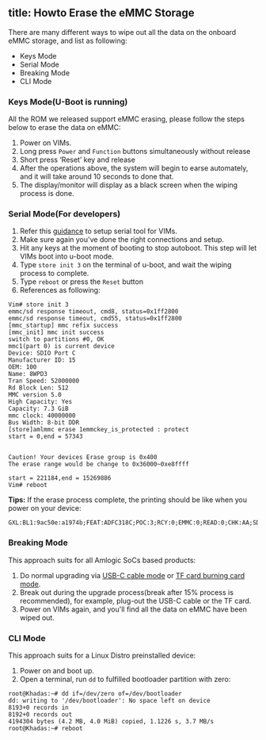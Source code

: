 title: Howto Erase the eMMC Storage
---

There are many different ways to wipe out all the data on the onboard eMMC storage, and list as following:
* Keys Mode
* Serial Mode
* Breaking Mode
* CLI Mode

### Keys Mode(U-Boot is running)
All the ROM we released support eMMC erasing, please follow the steps below to erase the data on eMMC:

1. Power on VIMs.
2. Long press `Power` and `Function` buttons simultaneously without release
3. Short press ‘Reset’ key and release
4. After the operations above, the system will begin to earse automately, and it will take around 10 seconds to done that.
5. The display/monitor will display as a black screen when the wiping process is done.


### Serial Mode(For developers)
1. Refer this [guidance](/vim1/SetupSerialTool.html) to setup serial tool for VIMs.
2. Make sure again you've done the right connections and setup.
3. Hit any keys at the moment of booting to stop autoboot. This step will let VIMs boot into u-boot mode.
4. Type `store init 3` on the terminal of u-boot, and wait the wiping process to complete.
5. Type `reboot` or press the `Reset` button
6. References as following:
```
Vim# store init 3
emmc/sd response timeout, cmd8, status=0x1ff2800
emmc/sd response timeout, cmd55, status=0x1ff2800
[mmc_startup] mmc refix success
[mmc_init] mmc init success
switch to partitions #0, OK
mmc1(part 0) is current device
Device: SDIO Port C
Manufacturer ID: 15
OEM: 100
Name: 8WPD3 
Tran Speed: 52000000
Rd Block Len: 512
MMC version 5.0
High Capacity: Yes
Capacity: 7.3 GiB
mmc clock: 40000000
Bus Width: 8-bit DDR
[store]amlmmc erase 1emmckey_is_protected : protect
start = 0,end = 57343


Caution! Your devices Erase group is 0x400
The erase range would be change to 0x36000~0xe8ffff

start = 221184,end = 15269886
Vim# reboot
```
**Tips:**
If the erase process complete, the printing should be like when you power on your device:
```
GXL:BL1:9ac50e:a1974b;FEAT:ADFC318C;POC:3;RCY:0;EMMC:0;READ:0;CHK:AA;SD:800;USB:8;
```


### Breaking Mode
This approach suits for all Amlogic SoCs based products:

1. Do normal upgrading via [USB-C cable mode](/vim1/UpgradeViaUSBCable.html) or [TF card burning card mode](/vim1/UpgradeViaTFBurningCard.html).
2. Break out during the upgrade process(break after 15% process is recommended), for example, plug-out the USB-C cable or the TF card.
3. Power on VIMs again, and you'll find all the data on eMMC have been wiped out.


### CLI Mode
This approach suits for a Linux Distro preinstalled device:

1. Power on and boot up.
2. Open a terminal, run `dd` to fulfilled bootloader partition with zero:
```
root@Khadas:~# dd if=/dev/zero of=/dev/bootloader
dd: writing to '/dev/bootloader': No space left on device
8193+0 records in
8192+0 records out
4194304 bytes (4.2 MB, 4.0 MiB) copied, 1.1226 s, 3.7 MB/s
root@Khadas:~# reboot
```
